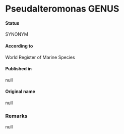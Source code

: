 Pseudalteromonas GENUS
=======

#### Status
SYNONYM

#### According to
World Register of Marine Species

#### Published in
null

#### Original name
null

### Remarks
null